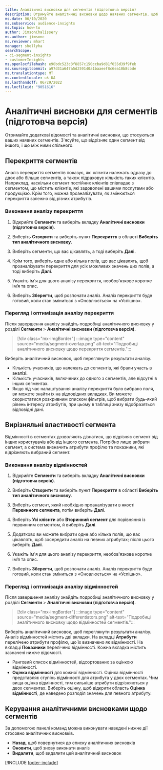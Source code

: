 ```yaml
---
title: Аналітичні висновки для сегментів (підготовча версія)
description: Отримуйте аналітичні висновки щодо наявних сегментів, щоб побачити відмінності та схожість.
ms.date: 06/10/2020
ms.subservice: audience-insights
ms.topic: how-to
author: JimsonChalissery
ms.author: jimsonc
ms.reviewer: mhart
manager: shellyha
searchScope:
- ci-segment-insights
- customerInsights
ms.openlocfilehash: e90bdc523c3f8857c150ccba9d81f055d39f9feb
ms.sourcegitcommit: a97d31a647a5d259140a1baaeef8c6ea10b8cbde
ms.translationtype: MT
ms.contentlocale: uk-UA
ms.lasthandoff: 06/29/2022
ms.locfileid: "9051616"
---
```

# <a name="segment-insights-preview"></a>Аналітичні висновки для сегментів (підготовча версія)

Отримайте додаткові відомості та аналітичні висновки, що стосуються ваших наявних сегментів. З'ясуйте, що відрізняє один сегмент від іншого, і що між ними спільного.

## <a name="segment-overlap"></a>Перекриття сегментів

Аналіз перекриття сегментів показує, які клієнти належать одразу до двох або більше сегментів, а також підраховує кількість таких клієнтів. Наприклад, наскільки сегмент постійних клієнтів співпадає з сегментом, що містить клієнтів, які задоволені вашими послугами або продукцією.
Крім того, можна проаналізувати, як змінюється перекриття залежно від різних атрибутів.

### <a name="run-an-overlap-analysis"></a>Виконання аналізу перекриття

1. Відкрийте **Сегменти** та виберіть вкладку **Аналітичні висновки (підготовча версія)**.

1. Виберіть **Створити** та виберіть пункт **Перекриття** в області **Виберіть тип аналітичного висновку**.

1. Виберіть сегменти, що вас цікавлять, а тоді виберіть **Далі**.

1. Крім того, виберіть одне або кілька полів, що вас цікавлять, щоб проаналізувати перекриття для усіх можливих значень цих полів, а тоді виберіть **Далі**.

1. Укажіть ім'я для цього аналізу перекриття, необов'язкове коротке ім’я та опис.

1. Виберіть **Зберегти**, щоб розпочати аналіз. Аналіз перекриття буде готовий, коли стан зміниться з «Оновлюється» на «Успішно».

### <a name="view-and-optimize-an-overlap-analysis"></a>Перегляд і оптимізація аналізу перекриття

Після завершення аналізу знайдіть подробиці аналітичного висновку у розділі **Сегменти** > **Аналітичні висновки (підготовча версія)**.

> [!div class="mx-imgBorder"]
> :::image type="content" source="media/segment-overlap.png" alt-text="Подробиці аналітичного висновку щодо перекриття сегментів.":::

Виберіть аналітичний висновок, щоб переглянути результати аналізу.

- Кількість учасників, що належать до сегментів, які брали участь в аналізі.
- Кількість учасників, включених до одного з сегментів, але відсутні в інших сегментах.
- Якщо під час налаштування аналізу перекриття було вибрано поля, ви можете знайти їх на відповідних вкладках. Ви можете скористатися розкривним списком фільтрів, щоб вибрати будь-який рівень інтересу атрибутів, при цьому в таблиці знизу відобразяться відповідні дані.

## <a name="segment-differentiators"></a>Вирізняльні властивості сегмента

Відмінності в сегментах дозволяють дізнатися, що відрізняє сегмент від інших користувачів або від іншого сегмента. Потрібно лише вибрати сегмент, а система визначить атрибути профілю та показники, які відрізняють вибраний сегмент.

### <a name="run-a-differentiator-analysis"></a>Виконання аналізу відмінностей

1. Відкрийте **Сегменти** та виберіть вкладку **Аналітичні висновки (підготовча версія)**.

1. Виберіть **Створити** та виберіть пункт **Перекриття** в області **Виберіть тип аналітичного висновку**.

1. Виберіть сегмент, який необхідно проаналізувати в якості **Первинного сегмента**, потім виберіть **Далі**.

1. Виберіть **Усі клієнти** або **Вторинний сегмент** для порівняння із первинним сегментом, й виберіть **Далі**.

1. Додатково ви можете вибрати одне або кілька полів, що вас цікавлять, щоб зосередити аналіз на певних атрибутах; після цього виберіть **Далі**.

1. Укажіть ім'я для цього аналізу перекриття, необов'язкове коротке ім’я та опис.

1. Виберіть **Зберегти**, щоб розпочати аналіз. Аналіз перекриття буде готовий, коли стан зміниться з «Оновлюється» на «Успішно».

### <a name="view-and-optimize-a-differentiators-analysis"></a>Перегляд і оптимізація аналізу відмінностей

Після завершення аналізу знайдіть подробиці аналітичного висновку у розділі **Сегменти** > **Аналітичні висновки (підготовча версія)**.

> [!div class="mx-imgBorder"]
> :::image type="content" source="media/segment-differentiators.png" alt-text="Подробиці аналітичного висновку щодо відмінностей сегментів.":::

Виберіть аналітичний висновок, щоб переглянути результати аналізу. Аналіз відмінностей містить дві вкладки. На вкладці **Атрибути** перелічено атрибути профілю, що їх визначено як відмінності. На вкладці **Показники** перелічено відмінності. Кожна вкладка містить зазначені нижче відомості.

- Ранговий список відмінностей, відсортованих за оцінкою відмінності.
- **Оцінка відмінності** для кожної відмінності. Оцінка відмінності представляє ступінь відмінності для атрибута у двох сегментах. Чим вища оцінка відмінності, тим сильніше атрибути відрізняються у двох сегментах. Виберіть оцінку, щоб відкрити область **Оцінка відмінності**, де наведено розподіл значень для певного атрибуту.

## <a name="manage-segment-insights"></a>Керування аналітичними висновками щодо сегментів

За допомогою панелі команд можна виконувати наведені нижче дії стосовно аналітичних висновків.

- **Назад**, щоб повернутися до списку аналітичних висновків
- **Оновити**, щоб знову виконати аналіз
- **Видалити**, щоб видалити цей аналітичний висновок


[!INCLUDE [footer-include](includes/footer-banner.md)]
